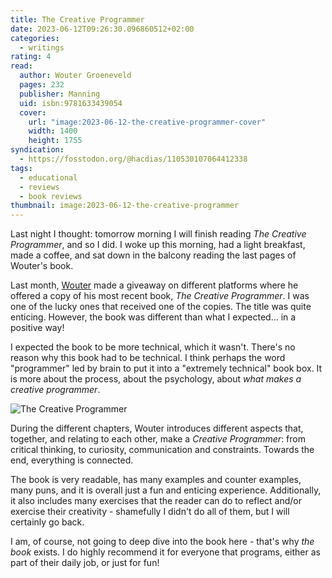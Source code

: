 ```yaml
---
title: The Creative Programmer
date: 2023-06-12T09:26:30.096860512+02:00
categories:
  - writings
rating: 4
read:
  author: Wouter Groeneveld
  pages: 232
  publisher: Manning
  uid: isbn:9781633439054
  cover:
    url: "image:2023-06-12-the-creative-programmer-cover"
    width: 1400
    height: 1755
syndication:
  - https://fosstodon.org/@hacdias/110530107064412338
tags:
  - educational
  - reviews
  - book reviews
thumbnail: image:2023-06-12-the-creative-programmer
---
```


Last night I thought: tomorrow morning I will finish reading *The Creative Programmer*,
and so I did. I woke up this morning, had a light breakfast, made a coffee, and sat
down in the balcony reading the last pages of Wouter's book.

<!--more-->

Last month, [Wouter](https://brainbaking.com/) made a giveaway on different platforms where
he offered a copy of his most recent book, *The Creative Programmer*. I was one of the
lucky ones that received one of the copies. The title was quite enticing. However,
the book was different than what I expected... in a positive way!

I expected the book to be more technical, which it wasn't. There's no reason why this
book had to be technical. I think perhaps the word "programmer" led by brain to put
it into a "extremely technical" book box. It is more about the process, about the psychology,
about *what makes a creative programmer*.

![The Creative Programmer](image:2023-06-12-the-creative-programmer)

During the different chapters, Wouter introduces different aspects that, together, and 
relating to each other, make a *Creative Programmer*: from critical thinking, to curiosity,
communication and constraints. Towards the end, everything is connected.

The book is very readable, has many examples and counter examples, many puns, and it is
overall just a fun and enticing experience. Additionally, it also includes many exercises
that the reader can do to reflect and/or exercise their creativity - shamefully I didn't do
all of them, but I will certainly go back.

I am, of course, not going to deep dive into the book here - that's why *the book* exists.
I do highly recommend it for everyone that programs, either as part of their daily job,
or just for fun!
